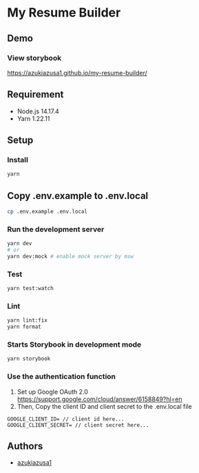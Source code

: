 # My Resume Builder

## Demo

### View storybook

https://azukiazusa1.github.io/my-resume-builder/

## Requirement

- Node.js 14.17.4
- Yarn 1.22.11

## Setup

### Install

```bash
yarn
```

## Copy .env.example to .env.local

```bash
cp .env.example .env.local
```

### Run the development server

```bash
yarn dev
# or
yarn dev:mock # enable mock server by msw
```

### Test

```bash
yarn test:watch
```

### Lint

```bash
yarn lint:fix
yarn format
```

### Starts Storybook in development mode

```bash
yarn storybook
```

### Use the authentication function

1. Set up Google OAuth 2.0 https://support.google.com/cloud/answer/6158849?hl=en
2. Then, Copy the client ID and client secret to the .env.local file

```
GOOGLE_CLIENT_ID= // client id here...
GOOGLE_CLIENT_SECRET= // client secret here...
```

## Authors

- [azukiazusa1](https://github.com/azukiazusa1)
